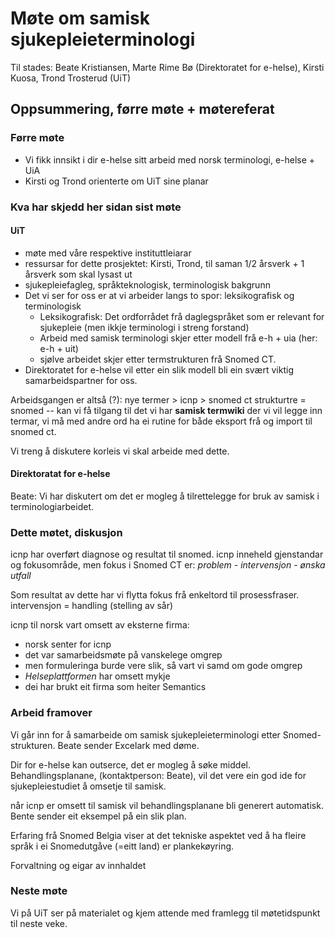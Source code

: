 # Møte om samisk sjukepleieterminologi

Til stades: Beate Kristiansen, Marte Rime Bø (Direktoratet for e-helse), Kirsti Kuosa, Trond Trosterud (UiT)

## Oppsummering, førre møte + møtereferat

### Førre møte

- Vi fikk innsikt i dir e-helse sitt arbeid med norsk terminologi, e-helse + UiA
- Kirsti og Trond orienterte om UiT sine planar

### Kva har skjedd her sidan sist møte

#### UiT
- møte med våre respektive instituttleiarar 
- ressursar for dette prosjektet: Kirsti, Trond, til saman 1/2 årsverk + 1 årsverk som skal lysast ut
- sjukepleiefagleg, språkteknologisk, terminologisk bakgrunn
- Det vi ser for oss er at vi arbeider langs to spor: leksikografisk og terminologisk
	- Leksikografisk: Det ordforrådet frå daglegspråket som er relevant for sjukepleie (men ikkje terminologi i streng forstand)
	- Arbeid med samisk terminologi skjer etter modell frå e-h + uia (her: e-h + uit)
	- sjølve arbeidet skjer etter termstrukturen frå Snomed CT.
- Direktoratet for e-helse vil etter ein slik modell bli ein svært viktig samarbeidspartner for oss.

Arbeidsgangen er altså (?): nye termer > icnp > snomed ct 
strukturtre = snomed -- kan vi få tilgang til det
vi har **samisk termwiki** der vi vil legge inn termar, vi må med andre ord ha ei rutine for både eksport frå og import til snomed ct.

Vi treng å diskutere korleis vi skal arbeide med dette.

#### Direktoratat for e-helse

Beate: Vi har diskutert om det er
mogleg å tilrettelegge for bruk av samisk i terminologiarbeidet.


### Dette møtet, diskusjon

icnp har overført diagnose og resultat til snomed.
icnp inneheld gjenstandar og fokusområde, men 
fokus i Snomed CT er: *problem - intervensjon - ønska utfall*

Som resultat av dette har vi flytta fokus frå enkeltord
til prosessfraser.
intervensjon = handling (stelling av sår)

icnp til norsk vart omsett av eksterne firma:
- norsk senter for icnp
- det var samarbeidsmøte på vanskelege omgrep
- men formuleringa burde vere slik, så vart vi samd om gode omgrep
- *Helseplattformen* har omsett mykje
- dei har brukt eit firma som heiter Semantics

### Arbeid framover

Vi går inn for å samarbeide om samisk sjukepleieterminologi etter Snomed-strukturen. Beate sender Excelark med døme.

Dir for e-helse kan outserce, det er mogleg å søke middel.
Behandlingsplanane, (kontaktperson: Beate), vil det vere ein god ide for sjukepleiestudiet å omsetje til samisk.

når icnp er omsett til samisk vil behandlingsplanane bli generert automatisk. Bente sender eit eksempel på ein slik plan.

Erfaring frå Snomed Belgia viser at det tekniske aspektet ved å ha fleire språk i ei Snomedutgåve (=eitt land) er plankekøyring.

Forvaltning og eigar av innhaldet

### Neste møte

Vi på UiT ser på materialet og kjem attende med framlegg til møtetidspunkt til neste veke.

